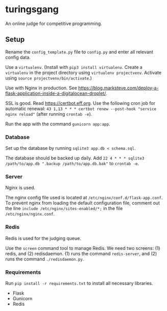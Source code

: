 # turingsgang
An online judge for competitive programming.

## Setup

Rename the `config_template.py` file to `config.py` and enter all relevant config data.

Use a `virtualenv`. (Install with `pip3 install virtualenv`. Create a `virtualenv` in the project directory using `virtualenv projectvenv`. Activate using `source projectvenv/bin/activate`.)

Use with Nginx in production. See https://blog.marksteve.com/deploy-a-flask-application-inside-a-digitalocean-droplet/.

SSL is good. Read https://certbot.eff.org. Use the following cron job for automatic renewal: `43 1,13 * * * certbot renew --post-hook "service nginx reload"` (after running `crontab -e`).

Run the app with the command `gunicorn app:app`.


### Database

Set up the database by running `sqlite3 app.db < schema.sql`.

The database should be backed up daily. Add `22 4 * * * sqlite3 /path/to/app.db ".backup /path/to/app.db.bak"` to `crontab -e`.

### Server

Nginx is used.

The nginx config file used is located at `/etc/nginx/conf.d/flask-app.conf`. To prevent nginx from loading the default configuration file, comment out the line `include /etc/nginx/sites-enabled/*;` in the file `/etc/nginx/nginx.conf`.


### Redis

Redis is used for the judging queue.

Use the `screen` command tool to manage Redis. We need two screens: (1) redis, and (2) redisdaemon. (1) runs the command `redis-server`, and (2) runs the command `./redisdaemon.py`.

### Requirements

Run `pip install -r requirements.txt` to install all necessary libraries.

- Flask
- Gunicorn
- Redis
